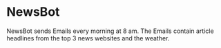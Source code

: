 # NewsBot
NewsBot sends Emails every morning at 8 am.
The Emails contain article headlines from the top 3 news websites and the weather.


